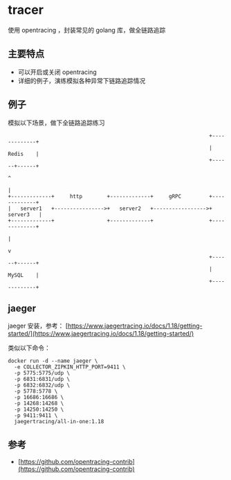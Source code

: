 # tracer

使用 opentracing ，封装常见的 golang 库，做全链路追踪

## 主要特点

- 可以开启或关闭 opentracing
- 详细的例子，演练模拟各种异常下链路追踪情况

## 例子

模拟以下场景，做下全链路追踪练习

```
                                                                 +-------------+
                                                                 |    Redis    |
                                                                 +------+------+
                                                                        ^
                                                                        |
+-------------+     http        +-------------+     gRPC         +-------------+
|   server1   +---------------->+   server2   +----------------->+   server3   |
+-------------+                 +-------------+                  +-------------+
                                                                        |
                                                                        v
                                                                 +------+------+
                                                                 |    MySQL    |
                                                                 +-------------+
```


## jaeger

jaeger 安装，参考： [https://www.jaegertracing.io/docs/1.18/getting-started/](https://www.jaegertracing.io/docs/1.18/getting-started/)

类似以下命令：

```vim
docker run -d --name jaeger \
  -e COLLECTOR_ZIPKIN_HTTP_PORT=9411 \
  -p 5775:5775/udp \
  -p 6831:6831/udp \
  -p 6832:6832/udp \
  -p 5778:5778 \
  -p 16686:16686 \
  -p 14268:14268 \
  -p 14250:14250 \
  -p 9411:9411 \
  jaegertracing/all-in-one:1.18
```


## 参考

- [https://github.com/opentracing-contrib](https://github.com/opentracing-contrib)
